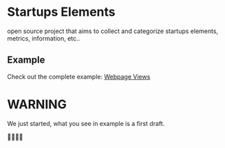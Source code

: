 # Startups Elements
open source project that aims to collect and categorize startups elements, metrics, information, etc..

## Example

Check out the complete example: [Webpage Views](https://github.com/mondial7/startups-elements/example/webpage-views/webpage-views.md)

# WARNING

We just started, what you see in example is a first draft.

:construction::construction::construction::construction:
